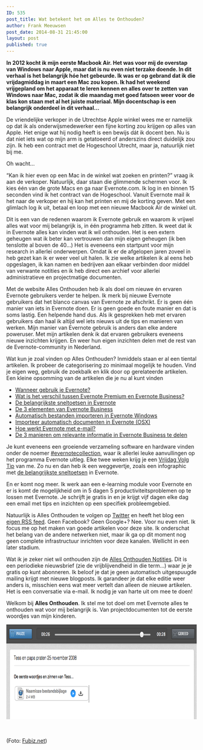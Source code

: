 ```yaml
---
ID: 535
post_title: Wat betekent het om Alles te Onthouden?
author: Frank Meeuwsen
post_date: 2014-08-31 21:45:00
layout: post
published: true
---
```

<strong>In 2012 kocht ik mijn eerste Macbook Air. Het was voor mij de overstap van Windows naar Apple, maar dat is nu even niet terzake doende. In dit verhaal is het belangrijk hóe het gebeurde. Ik was er op gebrand dat ik die vrijdagmiddag in maart een Mac zou kopen. Ik had het weekend vrijgepland om het apparaat te leren kennen en alles over te zetten van Windows naar Mac, zodat ik die maandag met goed fatsoen weer voor de klas kon staan met al het juiste materiaal. Mijn docentschap is een belangrijk onderdeel in dit verhaal…</strong>

<!--more-->De vriendelijke verkoper in de Utrechtse Apple winkel wees me er namelijk op dat ik als onderwijsmedewerker een fijne korting zou krijgen op alles van Apple. Het enige wat hij nodig heeft is een bewijs dát ik docent ben. Nu is dat niet iets wat op mijn arm is getatoeerd of anderszins direct duidelijk zou zijn. Ik heb een contract met de Hogeschool Utrecht, maar ja, natuurlijk niet bij me.

Oh wacht…

“Kan ik hier even op een Mac in de winkel wat zoeken en printen?” vraag ik aan de verkoper. Natuurlijk, daar staan die glimmende schermen voor. Ik kies één van de grote Macs en ga naar Evernote.com. Ik log in en binnen 15 seconden vind ik het contract van de Hogeschool. Vanuit Evernote mail ik het naar de verkoper en hij kan het printen en mij de korting geven. Met een glimlach log ik uit, betaal en loop met een nieuwe Macbook Air de winkel uit.

Dit is een van de redenen waarom ik Evernote gebruik en waarom ik vrijwel alles wat voor mij belangrijk is, in één programma heb zitten. Ik weet dat ik in Evernote alles kan vinden wat ik wil onthouden. Het is een extern geheugen wat ik beter kan vertrouwen dan mijn eigen geheugen (ik ben tenslotte al boven de 40…) Het is eveneens een startpunt voor mijn research in allerlei onderwerpen. Omdat ik er de afgelopen jaren zoveel in heb gezet kan ik er weer veel uit halen. Ik zie welke artikelen ik al eens heb opgeslagen, ik kan namen en bedrijven aan elkaar verbinden door middel van verwante notities en ik heb direct een archief voor allerlei administratieve en projectmatige documenten.

Met de website Alles Onthouden heb ik als doel om nieuwe én ervaren Evernote gebruikers verder te helpen. Ik merk bij nieuwe Evernote gebruikers dat het blanco canvas van Evernote ze afschrikt. Er is geen één manier van iets in Evernote doen. Er is geen goede en foute manier en dat is soms lastig. Een helpende hand dus. Als ik gesprekken heb met ervaren gebruikers dan haal ik altijd wel iets nieuws uit de tips en manieren van werken. Mijn manier van Evernote gebruik is anders dan elke andere poweruser. Met mijn artikelen denk ik dat ervaren gebruikers eveneens nieuwe inzichten krijgen. En weer hun eigen inzichten delen met de rest van de Evernote-community in Nederland.

Wat kun je zoal vinden op Alles Onthouden? Inmiddels staan er al een tiental artikelen. Ik probeer de categorisering zo minimaal mogelijk te houden. Vind je eigen weg, gebruik de zoekbalk en klik door op gerelateerde artikelen. Een kleine opsomming van de artikelen die je nu al kunt vinden

<ul>
    <li><a href="http://allesonthouden.nl/wanneer-gebruik-je-evernote/">Wanneer gebruik je Evernote?</a></li>
    <li><a href="http://allesonthouden.nl/verschil-tussen-evernote-premium-en-evernote-business/">Wat is het verschil tussen Evernote Premium en Evernote Business?</a></li>
    <li><a href="http://allesonthouden.nl/de-belangrijkste-sneltoetsen-evernote/">De belangrijkste sneltoetsen in Evernote</a></li>
    <li><a href="http://allesonthouden.nl/de-3-elementen-van-evernote-business/">De 3 elementen van Evernote Business</a></li>
    <li><a href="http://allesonthouden.nl/automatisch-bestanden-importeren-in-evernote-windows/">Automatisch bestanden importeren in Evernote Windows</a></li>
    <li><a href="http://allesonthouden.nl/importeer-in-osx/">Importeer automatisch documenten in Evernote (OSX)</a></li>
    <li><a href="http://allesonthouden.nl/evernote-en-email/">Hoe werkt Evernote met e-mail?</a></li>
    <li><a href="http://allesonthouden.nl/de-3-manieren-om-relevante-informatie-in-evernote-business-te-delen/">De 3 manieren om relevante informatie in Evernote Business te delen</a></li>
</ul>

Je kunt eveneens een groeiende verzameling software en hardware vinden onder de noemer <a href="http://allesonthouden.nl/tag/evernotecollection/">#evernotecollection</a>, waar ik allerlei leuke aanvullingen op het programma Evernote uitleg. Elke twee weken krijg je een <a href="http://allesonthouden.nl/tag/vrijdagvolgtip/">Vrijdag Volg Tip</a> van me. Zo nu en dan heb ik een weggevertje, zoals een infographic met <a href="http://allesonthouden.nl/de-belangrijkste-sneltoetsen-evernote/">de belangrijkste sneltoetsen</a> in Evernote.

En er komt nog meer. Ik werk aan een e-learning module voor Evernote en er is komt de mogelijkheid om in 5 dagen 5 productiviteitsproblemen op te lossen met Evernote. Je schrijft je gratis in en je krijgt vijf dagen elke dag een email met tips en inzichten op een specifiek probleemgebied.

Natuurlijk is Alles Onthouden te volgen op <a href="http://twitter.com/allesonthouden">Twitter</a> en heeft het blog een <a href="http://allesonthouden.nl/feed">eigen RSS feed</a>. Geen Facebook? Geen Google+? Nee. Voor nu even niet. Ik focus me op het maken van goede artikelen voor deze site. Ik onderschat het belang van de andere netwerken niet, maar ik ga op dit moment nog geen complete infrastructuur inrichten voor deze kanalen. Wellicht in een later stadium.

Wat ik je zeker niet wil onthouden zijn de <a title="Alles Onthouden Notities" href="http://allesonthouden.nl/nieuwsbrief-2/">Alles Onthouden Notities</a>. Dit is een periodieke nieuwsbrief (zie de vrijblijvendheid in die term…) waar je je gratis op kunt abonneren. Ik beloof je dat je geen automatisch uitgespuugde mailing krijgt met nieuwe blogposts. Ik garandeer je dat elke editie weer anders is, misschien eens wat meer vertelt dan alleen de nieuwe artikelen. Het is een conversatie via e-mail. Ik nodig je van harte uit om mee te doen!

Welkom bij <strong>Alles Onthouden</strong>. Ik stel me tot doel om met Evernote alles te onthouden wat voor mij belangrijk is. Van projectdocumenten tot de eerste woordjes van mijn kinderen.

<img class="aligncenter size-full wp-image-544" src="/images/2014/08/Evernote_Business.jpg" alt="Evernote_Business" width="761" height="250" />

&nbsp;

(Foto: <a href="http://www.fubiz.net/2014/04/30/retro-technology-lego-kits/">Fubiz.net</a>)
